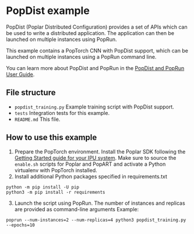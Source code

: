 <!-- Copyright (c) 2021 Graphcore Ltd. All rights reserved. -->
# PopDist example

PopDist (Poplar Distributed Configuration) provides a set of APIs which can be used to write a distributed application. The application can then be launched on multiple instances using PopRun.

This example contains a PopTorch CNN with PopDist support, which can be launched on multiple instances using a PopRun command line.

You can learn more about PopDist and PopRun in the [PopDist and PopRun User Guide](https://docs.graphcore.ai/projects/poprun-user-guide/en/3.0.0/index.html).

## File structure

* `popdist_training.py` Example training script with PopDist support.
* `tests` Integration tests for this example.
* `README.md` This file.

## How to use this example

1. Prepare the PopTorch environment. Install the Poplar SDK following the [Getting Started guide for your IPU system](https://docs.graphcore.ai/en/latest/getting-started.html). Make sure to source the `enable.sh` scripts for Poplar and PopART and activate a Python virtualenv with PopTorch installed.
2. Install additional Python packages specified in requirements.txt
```:bash
python -m pip install -U pip
python3 -m pip install -r requirements
```
3. Launch the script using PopRun. The number of instances and replicas are provided as command-line arguments
Example:
```
poprun --num-instances=2 --num-replicas=4 python3 popdist_training.py --epochs=10
```
